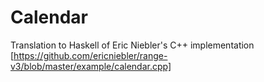# Calendar

Translation to Haskell of Eric Niebler's C++ implementation [https://github.com/ericniebler/range-v3/blob/master/example/calendar.cpp]
